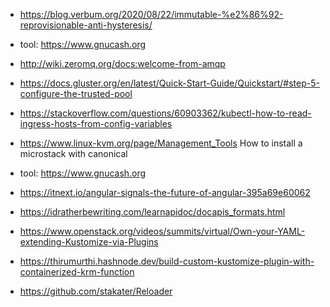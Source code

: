 - https://blog.verbum.org/2020/08/22/immutable-%e2%86%92-reprovisionable-anti-hysteresis/

- tool: https://www.gnucash.org

- http://wiki.zeromq.org/docs:welcome-from-amqp
-  https://docs.gluster.org/en/latest/Quick-Start-Guide/Quickstart/#step-5-configure-the-trusted-pool
-  https://stackoverflow.com/questions/60903362/kubectl-how-to-read-ingress-hosts-from-config-variables
-  https://www.linux-kvm.org/page/Management_Tools
How to install a microstack with canonical 

- tool: https://www.gnucash.org

- https://itnext.io/angular-signals-the-future-of-angular-395a69e60062

- https://idratherbewriting.com/learnapidoc/docapis_formats.html
- https://www.openstack.org/videos/summits/virtual/Own-your-YAML-extending-Kustomize-via-Plugins
- https://thirumurthi.hashnode.dev/build-custom-kustomize-plugin-with-containerized-krm-function
- https://github.com/stakater/Reloader
